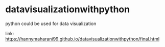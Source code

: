 # datavisualizationwithpython
python could be used for data visualization

link: https://hannymaharani99.github.io/datavisualizationwithpython/final.html

